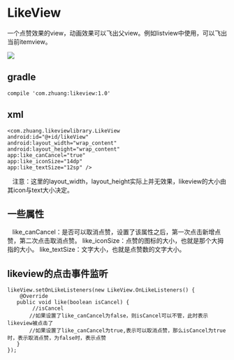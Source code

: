 # LikeView

一个点赞效果的view，动画效果可以飞出父view。例如listview中使用，可以飞出当前itemview。

![](https://github.com/likeadog/LikeView/blob/master/screenshot/1.gif)  

## gradle

    compile 'com.zhuang:likeview:1.0'

## xml
    <com.zhuang.likeviewlibrary.LikeView
    android:id="@+id/likeView"  
    android:layout_width="wrap_content"  
    android:layout_height="wrap_content"  
    app:like_canCancel="true"  
    app:like_iconSize="14dp" 
    app:like_textSize="12sp" />
    注意：这里的layout_width，layout_height实际上并无效果，likeview的大小由其icon与text大小决定。

## 一些属性
    like_canCancel：是否可以取消点赞，设置了该属性之后，第一次点击新增点赞，第二次点击取消点赞。
    like_iconSize：点赞的图标的大小，也就是那个大拇指的大小。
    like_textSize：文字大小，也就是点赞数的文字大小。

## likeview的点击事件监听

    likeView.setOnLikeListeners(new LikeView.OnLikeListeners() {
        @Override
       public void like(boolean isCancel) {
            //isCancel
           //如果设置了like_canCancel为false，则isCancel可以不管，此时表示likeview被点击了
           //如果设置了like_canCancel为true,表示可以取消点赞，那么isCancel为true时，表示取消点赞，为false时，表示点赞
       }
    });






